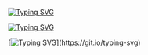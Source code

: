 [![Typing SVG](https://readme-typing-svg.demolab.com?font=Fira+Code&pause=1000&width=435&lines=Here+is+Andrew+Jiang)](https://git.io/typing-svg)

[![Typing SVG](https://readme-typing-svg.demolab.com?font=Fira+Code&pause=1000&width=435&lines=Welcome+To+My+Homepage)](https://git.io/typing-svg)

[![Typing SVG](https://readme-typing-svg.demolab.com?font=Fira+Code&pause=1000&width=435&lines=[Personal_Webpage](https://Andrew0425.github.io))](https://git.io/typing-svg)

<!---
Andrew0425/Andrew0425 is a ✨ special ✨ repository because its `README.md` (this file) appears on your GitHub profile.
You can click the Preview link to take a look at your changes.
--->
